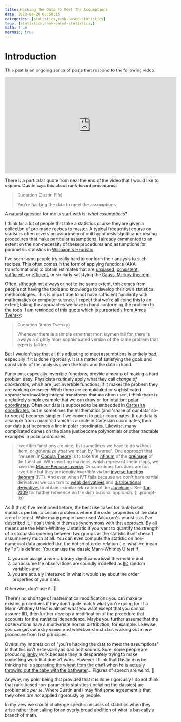 ```yaml
---
title: Hacking The Data To Meet The Assumptions
date: 2023-08-26 00:50:15
categories: [statistics,rank-based-statistics]
tags: [statistics,rank-based-statistics,]
math: true
mermaid: true
---
```


# Introduction

This post is an ongoing series of posts that respond to the following video:

<iframe width="560" height="315" src="https://www.youtube.com/embed/qee6b7vl2O0" title="YouTube video player" frameborder="0" allow="accelerometer; autoplay; clipboard-write; encrypted-media; gyroscope; picture-in-picture; web-share" allowfullscreen></iframe>

There is a particular quote from near the end of the video that I would like to explore. Dustin says this about rank-based procedures:

> Quotation (Dustin Fife)
>
> You're hacking the data to meet the assumptions.

A natural question for me to start with is: *what assumptions*?

I think for a lot of people that take a statistics course they are given a collection of pre-made recipes to master. A typical frequentist course on statistics often covers an assortment of null hypothesis significance testing procedures that make particular assumptions. I already commented to an extent on the non-necessity of these procedures and assumptions for parametric statistics in [Wilcoxon's Heuristic](https://galenseilis.github.io/posts/wilcoxons-heuristic/).

I've seen some people try really hard to conform their analysis to such recipes. This often comes in the form of applying functions (AKA transformations) to obtain estimates that are [unbiased](https://en.wikipedia.org/wiki/Bias_of_an_estimator), [consistent](https://en.wikipedia.org/wiki/Consistent_estimator), [sufficient](https://en.wikipedia.org/wiki/Sufficient_statistic), or [efficient](https://en.wikipedia.org/wiki/Efficiency_(statistics)), or similarly satisfying the [Gauss-Markov theorem](https://en.wikipedia.org/wiki/Gauss%E2%80%93Markov_theorem).

Often, although not always or not to the same extent, this comes from people not having the tools and knowledge to develop their own statistical methodologies. This is in part due to not have sufficient familiarity with mathematics or computer science. I expect that we're all doing this to an extent; taking the approaches we have in hand conforming the problem to the tools. I am reminded of this quote which is purportedly from [Amos Tversky](https://en.wikipedia.org/wiki/Amos_Tversky):

> Quotation (Amos Tversky)
>
> Whenever there is a simple error that most laymen fall for, there is always a slightly more sophisticated version of the same problem that experts fall for.

But I wouldn't say that all this adjusting to meet assumptions is entirely bad, especially if it is done rigorously. It is a matter of satisfying the goals and constraints of the analysis given the tools and the data in hand. 

Functions, especially invertible functions, provide a means of making a hard problem easy. Physicists routinely apply what they call *change of coordinates*, which are just invertible functions, if it makes the problem they are working on easier. While there are complicated or sophisticated approaches involving integral transforms that are often used, I think there is a relatively simple example that we can draw on for intuition: [polar coordinates](https://en.wikipedia.org/wiki/Polar_coordinate_system). Often our data is supposed to be embedded in [Cartesian coordinates](https://en.wikipedia.org/wiki/Cartesian_coordinate_system), but in sometimes the mathematics (and 'shape of our data' so-to-speak) becomes simpler if we convert to polar coordinates. If our data is a sample from a manifold which is a circle in Cartesian coordinates, then our data just becomes a line in polar coordinates. Likewise, many complicated curves on the plane just become polynomials or other tractable examples in polar coordinates.

> Invertible functions are nice, but sometimes we have to do without them, or generalize what we mean by "inverse". One approach that I've seen in [Copula Theory](https://en.wikipedia.org/wiki/Copula_(probability_theory)) is to take the [infinum](https://en.wikipedia.org/wiki/Infimum_and_supremum) of the [preimage](https://mathworld.wolfram.com/Pre-Image.html) of the function. With inverting matrices, which represent linear maps, we have the [Moore-Penrose inverse](https://en.wikipedia.org/wiki/Moore%E2%80%93Penrose_inverse). Or sometimes functions are not invertible but they are *locally invertible* via the [inverse function theorem](https://en.wikipedia.org/wiki/Inverse_function_theorem) (IVT). And even when IVT fails because we don't have partial derivatives we can turn to [weak derivatives](https://en.wikipedia.org/wiki/Weak_derivative) and [distributional derivatives](https://en.wikipedia.org/wiki/Distribution_(mathematics)#Differentiation_of_distributions) to obtain a similar relaxation of the [Jacobian](https://en.wikipedia.org/wiki/Jacobian_matrix_and_determinant)s. See [Tao 2009](https://terrytao.wordpress.com/2009/04/19/245c-notes-3-distributions/) for further reference on the distributional approach.
{: .prompt-tip}

As (I think) I've mentioned before, the best use cases for rank-based statistics pertain to certain problems where the order properties of the data are of interest. While many people have used Wilcoxon's heuristic as I've described it, I don't think of them as synonymous with that approach. By all means use the Mann-Whitney U statistic if you want to quantify the strength of a stochastic ordering between two groups as the statistic itself doesn't assume very much at all. You can even compute the statistic on non-numerical data provided that the notion of order relation (i.e. what we mean by "$\leq$") is defined. You can use the classic Mann-Whitney U *test* if 

1. you can assign a non-arbitrary significance level threshold $\alpha$ and 
2. can assume the observations are soundly modelled as [IID](https://en.wikipedia.org/wiki/Independent_and_identically_distributed_random_variables) random variables and 
3. you are actually interested in what it would say about the order properties of your data.

Otherwise, don't use it. 🤷 

There's no shortage of mathematical modifications you can make to existing procedures if they don't quite match what you're going for. If a Mann-Whitney U test is almost what you want except that you cannot assume IID, then further develop a modification of the procedure that accounts for the statistical dependence. Maybe you further assume that the observations have a multivariate normal distribution, for example. Likewise, you can get out a dry eraser and whiteboard and start working out a new procedure from first principles.

Overall my impression of "you're hacking the data to meet the assumptions" is that this isn't necessarily as bad as it sounds. Sure, some people are producing [janky](https://www.merriam-webster.com/dictionary/janky) work because they're desparately trying to make something work that doesn't work. However I think that Dustin may be thinking he is [separating the wheat from the chaff](https://www.merriam-webster.com/dictionary/separate%20the%20wheat%20from%20the%20chaff) when he is actually [throwing out the baby with the bathwater](https://en.wikipedia.org/wiki/Don%27t_throw_the_baby_out_with_the_bathwater)... Figures of speech are weird. 🤔 

Anyway, my point being that provided that it is done rigorously I do not think that rank-based non-parametric statistics (including the classics) are problematic *per se*. Where Dustin and I may find some agreement is that they often *are not* applied rigorously by people. 

In my view we should challenge specific misuses of statistics when they arise rather than calling for an overly-broad abolition of what is basically a branch of math.
